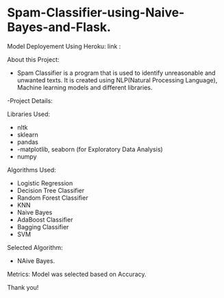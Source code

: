 # Spam-Classifier-using-Naive-Bayes-and-Flask.

Model Deployement Using Heroku:
link : 

About this Project: 

- Spam Classifier is a program that is used to identify unreasonable and unwanted texts. It is created using NLP(Natural Processing Language), Machine learning models and different libraries.

-Project Details:
 
Libraries Used:
- nltk
- sklearn
- pandas
- -matplotlib, seaborn (for Exploratory Data Analysis)
- numpy

Algorithms Used:
- Logistic Regression
- Decision Tree Classifier
- Random Forest Classifier
- KNN
- Naive Bayes
- AdaBoost Classifier
- Bagging Classifier
- SVM

Selected Algorithm:
- NAive Bayes.

Metrics: Model was selected based on Accuracy.

Thank you!



